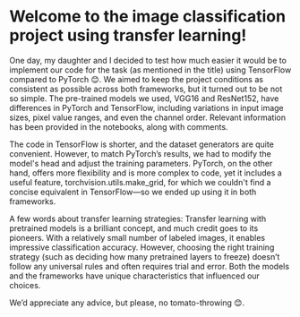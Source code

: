 # Welcome to the image classification project using transfer learning!

One day, my daughter and I decided to test how much easier it would be to implement our code for the task (as mentioned in the title) using TensorFlow compared to PyTorch 😊. We aimed to keep the project conditions as consistent as possible across both frameworks, but it turned out to be not so simple. The pre-trained models we used, VGG16 and ResNet152, have differences in PyTorch and TensorFlow, including variations in input image sizes, pixel value ranges, and even the channel order. Relevant information has been provided in the notebooks, along with comments.

The code in TensorFlow is shorter, and the dataset generators are quite convenient. However, to match PyTorch’s results, we had to modify the model's head and adjust the training parameters. PyTorch, on the other hand, offers more flexibility and is more complex to code, yet it includes a useful feature, torchvision.utils.make_grid, for which we couldn't find a concise equivalent in TensorFlow—so we ended up using it in both frameworks.

A few words about transfer learning strategies: Transfer learning with pretrained models is a brilliant concept, and much credit goes to its pioneers. With a relatively small number of labeled images, it enables impressive classification accuracy. However, choosing the right training strategy (such as deciding how many pretrained layers to freeze) doesn’t follow any universal rules and often requires trial and error. Both the models and the frameworks have unique characteristics that influenced our choices.

We’d appreciate any advice, but please, no tomato-throwing 😊.
